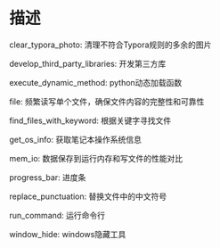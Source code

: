 # 描述

clear_typora_photo: 清理不符合Typora规则的多余的图片

develop_third_party_libraries: 开发第三方库

execute_dynamic_method: python动态加载函数

file: 频繁读写单个文件，确保文件内容的完整性和可靠性

find_files_with_keyword: 根据关键字寻找文件

get_os_info: 获取笔记本操作系统信息

mem_io: 数据保存到运行内存和写文件的性能对比

progress_bar: 进度条

replace_punctuation: 替换文件中的中文符号

run_command: 运行命令行

window_hide: windows隐藏工具